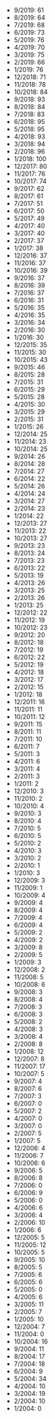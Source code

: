 *  9/2019: 61
*  8/2019: 64
*  7/2019: 68
*  6/2019: 73
*  5/2019: 76
*  4/2019: 70
*  3/2019: 75
*  2/2019: 66
*  1/2019: 76
*  12/2018: 71
*  11/2018: 78
*  10/2018: 84
*  9/2018: 93
*  8/2018: 84
*  7/2018: 83
*  6/2018: 95
*  5/2018: 95
*  4/2018: 93
*  3/2018: 94
*  2/2018: 96
*  1/2018: 100
*  12/2017: 80
*  11/2017: 76
*  10/2017: 74
*  9/2017: 62
*  8/2017: 61
*  7/2017: 51
*  6/2017: 50
*  5/2017: 49
*  4/2017: 40
*  3/2017: 40
*  2/2017: 37
*  1/2017: 38
*  12/2016: 37
*  11/2016: 37
*  10/2016: 39
*  9/2016: 37
*  8/2016: 39
*  7/2016: 37
*  6/2016: 31
*  5/2016: 35
*  4/2016: 35
*  3/2016: 34
*  2/2016: 30
*  1/2016: 30
*  12/2015: 35
*  11/2015: 30
*  10/2015: 43
*  9/2015: 46
*  8/2015: 28
*  7/2015: 31
*  6/2015: 29
*  5/2015: 28
*  4/2015: 30
*  3/2015: 29
*  2/2015: 31
*  1/2015: 26
*  12/2014: 25
*  11/2014: 23
*  10/2014: 25
*  9/2014: 26
*  8/2014: 28
*  7/2014: 27
*  6/2014: 22
*  5/2014: 26
*  4/2014: 24
*  3/2014: 27
*  2/2014: 23
*  1/2014: 22
*  12/2013: 27
*  11/2013: 22
*  10/2013: 27
*  9/2013: 23
*  8/2013: 24
*  7/2013: 23
*  6/2013: 22
*  5/2013: 19
*  4/2013: 26
*  3/2013: 25
*  2/2013: 26
*  1/2013: 25
*  12/2012: 22
*  11/2012: 19
*  10/2012: 23
*  9/2012: 20
*  8/2012: 18
*  7/2012: 19
*  6/2012: 22
*  5/2012: 19
*  4/2012: 18
*  3/2012: 17
*  2/2012: 15
*  1/2012: 18
*  12/2011: 16
*  11/2011: 11
*  10/2011: 12
*  9/2011: 15
*  8/2011: 11
*  7/2011: 10
*  6/2011: 7
*  5/2011: 3
*  4/2011: 6
*  3/2011: 4
*  2/2011: 3
*  1/2011: 2
*  12/2010: 3
*  11/2010: 2
*  10/2010: 4
*  9/2010: 3
*  8/2010: 4
*  7/2010: 5
*  6/2010: 5
*  5/2010: 2
*  4/2010: 3
*  3/2010: 2
*  2/2010: 1
*  1/2010: 3
*  12/2009: 3
*  11/2009: 1
*  10/2009: 4
*  9/2009: 4
*  8/2009: 4
*  7/2009: 4
*  6/2009: 4
*  5/2009: 2
*  4/2009: 2
*  3/2009: 8
*  2/2009: 5
*  1/2009: 3
*  12/2008: 2
*  11/2008: 5
*  10/2008: 6
*  9/2008: 3
*  8/2008: 4
*  7/2008: 3
*  6/2008: 3
*  5/2008: 2
*  4/2008: 3
*  3/2008: 4
*  2/2008: 8
*  1/2008: 12
*  12/2007: 8
*  11/2007: 17
*  10/2007: 5
*  9/2007: 4
*  8/2007: 6
*  7/2007: 3
*  6/2007: 0
*  5/2007: 2
*  4/2007: 0
*  3/2007: 0
*  2/2007: 5
*  1/2007: 5
*  12/2006: 4
*  11/2006: 7
*  10/2006: 6
*  9/2006: 5
*  8/2006: 8
*  7/2006: 0
*  6/2006: 9
*  5/2006: 0
*  4/2006: 6
*  3/2006: 4
*  2/2006: 10
*  1/2006: 6
*  12/2005: 5
*  11/2005: 12
*  10/2005: 5
*  9/2005: 10
*  8/2005: 5
*  7/2005: 6
*  6/2005: 6
*  5/2005: 0
*  4/2005: 6
*  3/2005: 11
*  2/2005: 7
*  1/2005: 10
*  12/2004: 7
*  11/2004: 0
*  10/2004: 16
*  9/2004: 11
*  8/2004: 17
*  7/2004: 18
*  6/2004: 9
*  5/2004: 34
*  4/2004: 10
*  3/2004: 19
*  2/2004: 10
*  1/2004: 0